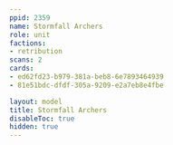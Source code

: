 ```yaml
---
ppid: 2359
name: Stormfall Archers
role: unit
factions:
- retribution
scans: 2
cards:
- ed62fd23-b979-381a-beb8-6e7893464939
- 81e51bdc-dfdf-305a-9209-e2a7eb8e4fbe

layout: model
title: Stormfall Archers
disableToc: true
hidden: true
---
```

